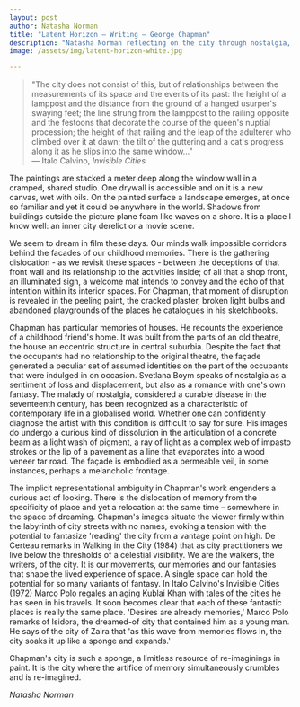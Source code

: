 ```yaml
---
layout: post
author: Natasha Norman
title: "Latent Horizon — Writing — George Chapman"
description: "Natasha Norman reflecting on the city through nostalgia, dreams and painting. Originally published in 2010 as an essay for the I Can Never Sleep on Sundays exhibition catalogue."
image: /assets/img/latent-horizon-white.jpg

---
```

> "The city does not consist of this, but of relationships between the measurements of its space and the events of its past: the height of a lamppost and the distance from the ground of a hanged usurper's swaying feet; the line strung from the lamppost to the railing opposite and the festoons that decorate the course of the queen's nuptial procession; the height of that railing and the leap of the adulterer who climbed over it at dawn; the tilt of the guttering and a cat's progress along it as he slips into the same window..."  
> — Italo Calvino, *Invisible Cities*

The paintings are stacked a meter deep along the window wall in a cramped, shared studio. One drywall is accessible and on it is a new canvas, wet with oils. On the painted surface a landscape emerges, at once so familiar and yet it could be anywhere in the world. Shadows from buildings outside the picture plane foam like waves on a shore. It is a place I know well: an inner city derelict or a movie scene.

We seem to dream in film these days. Our minds walk impossible corridors behind the facades of our childhood memories. There is the gathering dislocation - as we revisit these spaces - between the deceptions of that front wall and its relationship to the activities inside; of all that a shop front, an illuminated sign, a welcome mat intends to convey and the echo of that intention within its interior spaces. For Chapman, that moment of disruption is revealed in the peeling paint, the cracked plaster, broken light bulbs and abandoned playgrounds of the places he catalogues in his sketchbooks.

Chapman has particular memories of houses. He recounts the experience of a childhood friend's home. It was built from the parts of an old theatre, the house an eccentric structure in central suburbia. Despite the fact that the occupants had no relationship to the original theatre, the façade generated a peculiar set of assumed identities on the part of the occupants that were indulged in on occasion. Svetlana Boym speaks of nostalgia as a sentiment of loss and displacement, but also as a romance with one's own fantasy. The malady of nostalgia, considered a curable disease in the seventeenth century, has been recognized as a characteristic of contemporary life in a globalised world. Whether one can confidently diagnose the artist with this condition is difficult to say for sure. His images do undergo a curious kind of dissolution in the articulation of a concrete beam as a light wash of pigment, a ray of light as a complex web of impasto strokes or the lip of a pavement as a line that evaporates into a wood veneer tar road. The façade is embodied as a permeable veil, in some instances, perhaps a melancholic frontage.

The implicit representational ambiguity in Chapman's work engenders a curious act of looking. There is the dislocation of memory from the specificity of place and yet a relocation at the same time – somewhere in the space of dreaming. Chapman's images situate the viewer firmly within the labyrinth of city streets with no names, evoking a tension with the potential to fantasize 'reading' the city from a vantage point on high. De Certeau remarks in Walking in the City (1984) that as city practitioners we live below the thresholds of a celestial visibility. We are the walkers, the writers, of the city. It is our movements, our memories and our fantasies that shape the lived experience of space. A single space can hold the potential for so many variants of fantasy. In Italo Calvino's Invisible Cities (1972) Marco Polo regales an aging Kublai Khan with tales of the cities he has seen in his travels. It soon becomes clear that each of these fantastic places is really the same place. 'Desires are already memories,' Marco Polo remarks of Isidora, the dreamed-of city that contained him as a young man. He says of the city of Zaira that 'as this wave from memories flows in, the city soaks it up like a sponge and expands.'

Chapman's city is such a sponge, a limitless resource of re-imaginings in paint. It is the city where the artifice of memory simultaneously crumbles and is re-imagined.

*Natasha Norman*